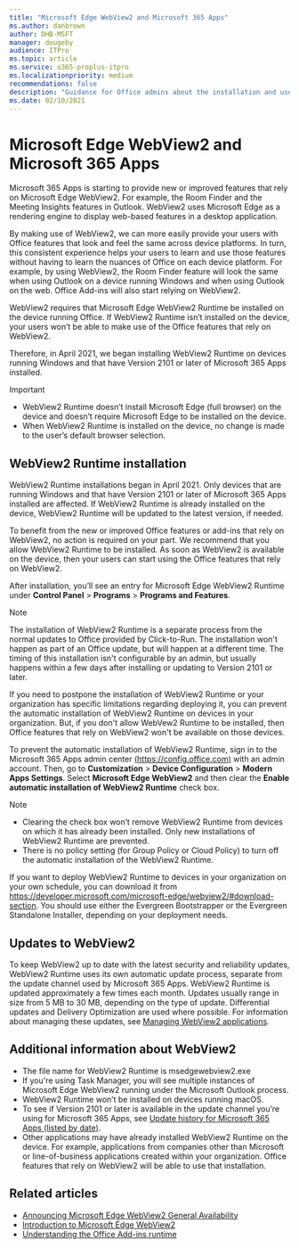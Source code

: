 ```yaml
---
title: "Microsoft Edge WebView2 and Microsoft 365 Apps"
ms.author: danbrown
author: DHB-MSFT
manager: dougeby
audience: ITPro
ms.topic: article
ms.service: o365-proplus-itpro
ms.localizationpriority: medium
recommendations: false
description: "Guidance for Office admins about the installation and use of Microsoft Edge WebView2 on devices running Microsoft 365 Apps."
ms.date: 02/10/2021
---
```


# Microsoft Edge WebView2 and Microsoft 365 Apps

Microsoft 365 Apps is starting to provide new or improved features that rely on Microsoft Edge WebView2. For example, the Room Finder and the Meeting Insights features in Outlook. WebView2 uses Microsoft Edge as a rendering engine to display web-based features in a desktop application.

By making use of WebView2, we can more easily provide your users with Office features that look and feel the same across device platforms. In turn, this consistent experience helps your users to learn and use those features without having to learn the nuances of Office on each device platform. For example, by using WebView2, the Room Finder feature will look the same when using Outlook on a device running Windows and when using Outlook on the web. Office Add-ins will also start relying on WebView2.

WebView2 requires that Microsoft Edge WebView2 Runtime be installed on the device running Office. If WebView2 Runtime isn’t installed on the device, your users won’t be able to make use of the Office features that rely on WebView2. 

Therefore, in April 2021, we began installing WebView2 Runtime on devices running Windows and that have Version 2101 or later of Microsoft 365 Apps installed.

> [!IMPORTANT]
> - WebView2 Runtime doesn’t install Microsoft Edge (full browser) on the device and doesn’t require Microsoft Edge to be installed on the device.
> - When WebView2 Runtime is installed on the device, no change is made to the user’s default browser selection.

## WebView2 Runtime installation

WebView2 Runtime installations began in April 2021. Only devices that are running Windows and that have Version 2101 or later of Microsoft 365 Apps installed are affected. If WebView2 Runtime is already installed on the device, WebView2 Runtime will be updated to the latest version, if needed.

To benefit from the new or improved Office features or add-ins that rely on WebView2, no action is required on your part. We recommend that you allow WebView2 Runtime to be installed. As soon as WebView2 is available on the device, then your users can start using the Office features that rely on WebView2. 

After installation, you’ll see an entry for Microsoft Edge WebView2 Runtime under **Control Panel** > **Programs** > **Programs and Features**.

> [!NOTE]
> The installation of WebView2 Runtime is a separate process from the normal updates to Office provided by Click-to-Run. The installation won't happen as part of an Office update, but will happen at a different time. The timing of this installation isn't configurable by an admin, but usually happens within a few days after installing or updating to Version 2101 or later.

If you need to postpone the installation of WebView2 Runtime or your organization has specific limitations regarding deploying it, you can prevent the automatic installation of WebView2 Runtime on devices in your organization. But, if you don't allow WebVew2 Runtime to be installed, then Office features that rely on WebView2 won't be available on those devices.

To prevent the automatic installation of WebView2 Runtime, sign in to the Microsoft 365 Apps admin center [(https://config.office.com)](https://config.office.com) with an admin account. Then, go to **Customization** > **Device Configuration** > **Modern Apps Settings**. Select **Microsoft Edge WebView2** and then clear the **Enable automatic installation of WebView2 Runtime** check box.

> [!NOTE]
> - Clearing the check box won’t remove WebView2 Runtime from devices on which it has already been installed. Only new installations of WebView2 Runtime are prevented.
> - There is no policy setting (for Group Policy or Cloud Policy) to turn off the automatic installation of the WebView2 Runtime.

If you want to deploy WebView2 Runtime to devices in your organization on your own schedule, you can download it from https://developer.microsoft.com/microsoft-edge/webview2/#download-section. You should use either the Evergreen Bootstrapper or the Evergreen Standalone Installer, depending on your deployment needs.

## Updates to WebView2

To keep WebView2 up to date with the latest security and reliability updates, WebView2 Runtime uses its own automatic update process, separate from the update channel used by Microsoft 365 Apps. WebView2 Runtime is updated approximately a few times each month. Updates usually range in size from 5 MB to 30 MB, depending on the type of update. Differential updates and Delivery Optimization are used where possible. For information about managing these updates, see [Managing WebView2 applications](/microsoft-edge/webview2/concepts/enterprise).


## Additional information about WebView2

- The file name for WebView2 Runtime is msedgewebview2.exe
- If you're using Task Manager, you will see multiple instances of Microsoft Edge WebView2 running under the Microsoft Outlook process. 
- WebView2 Runtime won’t be installed on devices running macOS.
- To see if Version 2101 or later is available in the update channel you’re using for Microsoft 365 Apps, see [Update history for Microsoft 365 Apps (listed by date)](/officeupdates/update-history-microsoft365-apps-by-date).
- Other applications may have already installed WebView2 Runtime on the device. For example, applications from companies other than Microsoft or line-of-business applications created within your organization. Office features that rely on WebView2 will be able to use that installation.
 
## Related articles

- [Announcing Microsoft Edge WebView2 General Availability](https://blogs.windows.com/msedgedev/2020/10/19/edge-webview2-general-availability/)
- [Introduction to Microsoft Edge WebView2](/microsoft-edge/webview2)
- [Understanding the Office Add-ins runtime](https://developer.microsoft.com/office/blogs/understanding-office-add-ins-runtime/)
